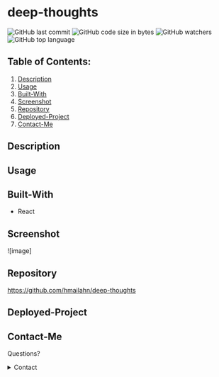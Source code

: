 # deep-thoughts

![GitHub last commit](https://img.shields.io/github/last-commit/hmailahn/deep-thoughts) ![GitHub code size in bytes](https://img.shields.io/github/languages/code-size/hmailahn/deep-thoughts) ![GitHub watchers](https://img.shields.io/github/watchers/hmailahn/deep-thoughts?label=Watch&style=social) ![GitHub top language](https://img.shields.io/github/languages/top/hmailahn/deep-thoughts)

## Table of Contents:

1. [Description](#Description)
2. [Usage](#Usage)
3. [Built-With](#Built-With)
4. [Screenshot](#Screenshot)
5. [Repository](#Repository)
6. [Deployed-Project](#Deployed-Project)
7. [Contact-Me](#Contact-Me)

## Description



## Usage



## Built-With

- React


## Screenshot

![image]

## Repository

https://github.com/hmailahn/deep-thoughts

## Deployed-Project



## Contact-Me

Questions?

<details>
    <summary>Contact</summary>
    mailahnheidi@gmail.com <br>
</details>

